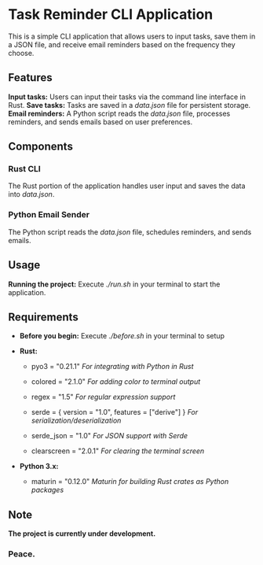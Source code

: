 # Task Reminder CLI Application

This is a simple CLI application that allows users to input tasks, save them in a JSON file, and receive email reminders based on the frequency they choose.

## Features

**Input tasks:** Users can input their tasks via the command line interface in Rust.
**Save tasks:** Tasks are saved in a *data.json* file for persistent storage.
**Email reminders:** A Python script reads the *data.json* file, processes reminders, and sends emails based on user preferences.

## Components

### Rust CLI

The Rust portion of the application handles user input and saves the data into *data.json*.

### Python Email Sender

The Python script reads the *data.json* file, schedules reminders, and sends emails.

## Usage

**Running the project:** Execute *./run.sh* in your terminal to start the application.

## Requirements

   - **Before you begin:** Execute *./before.sh* in your terminal to setup

   - **Rust:**
        - pyo3 = "0.21.1"   *For integrating with Python in Rust*
        
        - colored = "2.1.0"   *For adding color to terminal output*
        
        - regex = "1.5"   *For regular expression support*
        
        - serde = { version = "1.0", features = ["derive"] }   *For serialization/deserialization*
        
        - serde_json = "1.0"   *For JSON support with Serde*
        
        - clearscreen = "2.0.1"   *For clearing the terminal screen*

   - **Python 3.x:**
        - maturin = "0.12.0"   *Maturin for building Rust crates as Python packages*
          
## Note
   **The project is currently under development.**
   
### Peace.
